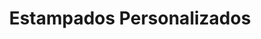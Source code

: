 ---
title: "Estampados Personalizados"
url: /pereira/estampados-personalizados/
shop: Schneiderei
---